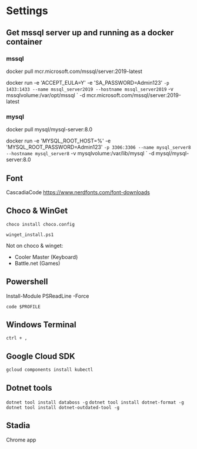 # Settings

## Get mssql server up and running as a docker container

### mssql

docker pull mcr.microsoft.com/mssql/server:2019-latest

docker run -e 'ACCEPT_EULA=Y' -e 'SA_PASSWORD=Admin123' `
 -p 1433:1433 --name mssql_server2019 --hostname mssql_server2019 `
 -v mssqlvolume:/var/opt/mssql `
 -d mcr.microsoft.com/mssql/server:2019-latest

### mysql

docker pull mysql/mysql-server:8.0

docker run -e 'MYSQL_ROOT_HOST=%' -e 'MYSQL_ROOT_PASSWORD=Admin123' `
 -p 3306:3306 --name mysql_server8 --hostname mysql_server8 `
 -v mysqlvolume:/var/lib/mysql `
 -d mysql/mysql-server:8.0

## Font

CascadiaCode
<https://www.nerdfonts.com/font-downloads>

## Choco & WinGet

`choco install choco.config`

`winget_install.ps1`

Not on choco & winget:

- Cooler Master (Keyboard)
- Battle.net (Games)

## Powershell

Install-Module PSReadLine -Force

`code $PROFILE`

## Windows Terminal

`ctrl + ,`

## Google Cloud SDK

`gcloud components install kubectl`

## Dotnet tools

`dotnet tool install databoss -g`
`dotnet tool install dotnet-format -g`
`dotnet tool install dotnet-outdated-tool -g`

## Stadia

Chrome app

